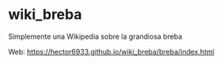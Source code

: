 # wiki_breba
Simplemente una Wikipedia sobre la grandiosa breba

Web: https://hector6933.github.io/wiki_breba/breba/index.html
